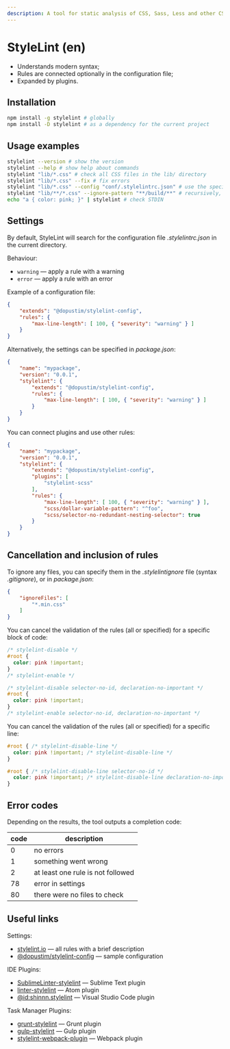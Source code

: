 ```yaml
---
description: A tool for static analysis of CSS, Sass, Less and other CSS-like code
---
```


# StyleLint (en)

* Understands modern syntax;
* Rules are connected optionally in the configuration file;
* Expanded by plugins.

## Installation

```bash
npm install -g stylelint # globally
npm install -D stylelint # as a dependency for the current project
```

## Usage examples

```bash
stylelint --version # show the version
stylelint --help # show help about commands
stylelint "lib/*.css" # check all CSS files in the lib/ directory
stylelint "lib/*.css" --fix # fix errors
stylelint "lib/*.css" --config "conf/.stylelintrc.json" # use the specified config
stylelint "lib/**/*.css" --ignore-pattern "**/build/**" # recursively, exclude build
echo "a { color: pink; }" | stylelint # check STDIN
```

## Settings

By default, StyleLint will search for the configuration file _.stylelintrc.json_ in the current directory.

Behaviour:

* `warning` — apply a rule with a warning
* `error` — apply a rule with an error

Example of a configuration file:

```json
{
    "extends": "@dopustim/stylelint-config",
    "rules": {
        "max-line-length": [ 100, { "severity": "warning" } ]
    }
}
```

Alternatively, the settings can be specified in _package.json_:

```json
{
    "name": "mypackage",
    "version": "0.0.1",
    "stylelint": {
        "extends": "@dopustim/stylelint-config",
        "rules": {
            "max-line-length": [ 100, { "severity": "warning" } ]
        }
    }
}
```

You can connect plugins and use other rules:

```json
{
    "name": "mypackage",
    "version": "0.0.1",
    "stylelint": {
        "extends": "@dopustim/stylelint-config",
        "plugins": [
            "stylelint-scss"
        ],
        "rules": {
            "max-line-length": [ 100, { "severity": "warning" } ],
            "scss/dollar-variable-pattern": "^foo",
            "scss/selector-no-redundant-nesting-selector": true
        }
    }
}
```

## Cancellation and inclusion of rules

To ignore any files, you can specify them in the _.stylelintignore_ file (syntax _.gitignore_), or in _package.json_:

```json
{
    "ignoreFiles": [
        "*.min.css"
    ]
}
```

You can cancel the validation of the rules (all or specified) for a specific block of code:

```css
/* stylelint-disable */
#root {
  color: pink !important;
}
/* stylelint-enable */

/* stylelint-disable selector-no-id, declaration-no-important */
#root {
  color: pink !important;
}
/* stylelint-enable selector-no-id, declaration-no-important */
```

You can cancel the validation of the rules (all or specified) for a specific line:

```css
#root { /* stylelint-disable-line */
  color: pink !important; /* stylelint-disable-line */
}

#root { /* stylelint-disable-line selector-no-id */
  color: pink !important; /* stylelint-disable-line declaration-no-important */
}
```

## Error codes

Depending on the results, the tool outputs a completion code:

| code | description                       |
| ---- | --------------------------------- |
| 0    | no errors                         |
| 1    | something went wrong              |
| 2    | at least one rule is not followed |
| 78   | error in settings                 |
| 80   | there were no files to check      |

## Useful links

Settings:

* [stylelint.io](https://stylelint.io/user-guide/rules/) — all rules with a brief description
* [@dopustim/stylelint-config](https://github.com/dopustim/stylelint-config) — sample configuration

IDE Plugins:

* [SublimeLinter-stylelint](https://packagecontrol.io/packages/SublimeLinter-stylelint) — Sublime Text plugin
* [linter-stylelint](https://atom.io/packages/linter-stylelint) — Atom plugin
* [@id:shinnn.stylelint](https://marketplace.visualstudio.com/items?itemName=shinnn.stylelint) — Visual Studio Code plugin

Task Manager Plugins:

* [grunt-stylelint](https://www.npmjs.com/package/grunt-stylelint) — Grunt plugin
* [gulp-stylelint](https://www.npmjs.com/package/gulp-stylelint) — Gulp plugin
* [stylelint-webpack-plugin](https://www.npmjs.com/package/stylelint-webpack-plugin) — Webpack plugin
